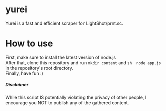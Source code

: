 # yurei
 Yurei is a fast and efficient scraper for LightShot/prnt.sc.
 
# How to use
First, make sure to install the latest version of node.js </br>
After that, clone this repository and run ```mkdir content``` and ```sh  node app.js``` in the repository's root directory. </br>
Finally, have fun :)

##### Disclaimer
While this script IS potentially violating the privacy of other people, I encourage you NOT to publish any of the gathered content.
